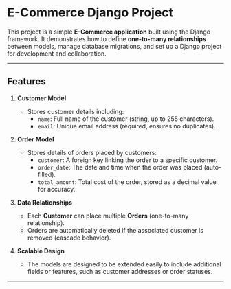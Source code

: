 # E-Commerce Django Project

This project is a simple **E-Commerce application** built using the Django framework. It demonstrates how to define **one-to-many relationships** between models, manage database migrations, and set up a Django project for development and collaboration.

---

## **Features**

1. **Customer Model**
   - Stores customer details including:
     - `name`: Full name of the customer (string, up to 255 characters).
     - `email`: Unique email address (required, ensures no duplicates).

2. **Order Model**
   - Stores details of orders placed by customers:
     - `customer`: A foreign key linking the order to a specific customer.
     - `order_date`: The date and time when the order was placed (auto-filled).
     - `total_amount`: Total cost of the order, stored as a decimal value for accuracy.

3. **Data Relationships**
   - Each **Customer** can place multiple **Orders** (one-to-many relationship).
   - Orders are automatically deleted if the associated customer is removed (cascade behavior).

4. **Scalable Design**
   - The models are designed to be extended easily to include additional fields or features, such as customer addresses or order statuses.

---
